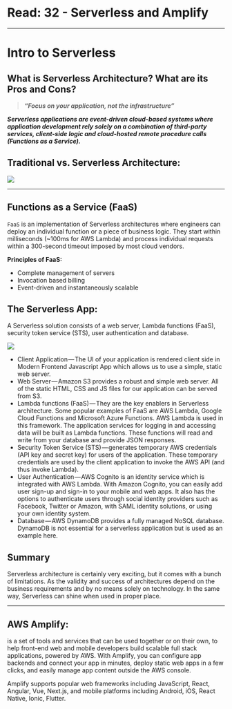 # Read: 32 - Serverless and Amplify

<hr>

# Intro to Serverless

## What is Serverless Architecture? What are its Pros and Cons?

>***“Focus on your application, not the infrastructure”***

***Serverless applications are event-driven cloud-based systems where application development rely solely on a combination of third-party services, client-side logic and cloud-hosted remote procedure calls (Functions as a Service).***

## Traditional vs. Serverless Architecture:

<img src = "https://hackernoon.com/hn-images/1*x_v5NRC3TTMt1MaYl1gMUg.jpeg">

<hr>

## Functions as a Service (FaaS)

`FaaS` is an implementation of Serverless architectures where engineers can deploy an individual function or a piece of business logic. They start within milliseconds (~100ms for AWS Lambda) and process individual requests within a 300-second timeout imposed by most cloud vendors.

**Principles of FaaS:**

* Complete management of servers
* Invocation based billing
* Event-driven and instantaneously scalable



## The Serverless App:

A Serverless solution consists of a web server, Lambda functions (FaaS), security token service (STS), user authentication and database.

<img src = "https://hackernoon.com/hn-images/1*TIrjN7EjLUVJmJ6YvHR7Dg.png">

* Client Application — The UI of your application is rendered client side in Modern Frontend Javascript App which allows us to use a simple, static web server.
* Web Server — Amazon S3 provides a robust and simple web server. All of the static HTML, CSS and JS files for our application can be served from S3.
* Lambda functions (FaaS) — They are the key enablers in Serverless architecture. Some popular examples of FaaS are AWS Lambda, Google Cloud Functions and Microsoft Azure Functions. AWS Lambda is used in this framework. The application services for logging in and accessing data will be built as Lambda functions. These functions will read and write from your database and provide JSON responses.
* Security Token Service (STS) — generates temporary AWS credentials (API key and secret key) for users of the application. These temporary credentials are used by the client application to invoke the AWS API (and thus invoke Lambda).
* User Authentication — AWS Cognito is an identity service which is integrated with AWS Lambda. With Amazon Cognito, you can easily add user sign-up and sign-in to your mobile and web apps. It also has the options to authenticate users through social identity providers such as Facebook, Twitter or Amazon, with SAML identity solutions, or using your own identity system.
* Database — AWS DynamoDB provides a fully managed NoSQL database. DynamoDB is not essential for a serverless application but is used as an example here.


## Summary

Serverless architecture is certainly very exciting, but it comes with a bunch of limitations. As the validity and success of architectures depend on the business requirements and by no means solely on technology. In the same way, Serverless can shine when used in proper place.

<hr>

## AWS Amplify:
 
is a set of tools and services that can be used together or on their own, to help front-end web and mobile developers build scalable full stack applications, powered by AWS. With Amplify, you can configure app backends and connect your app in minutes, deploy static web apps in a few clicks, and easily manage app content outside the AWS console.

Amplify supports popular web frameworks including JavaScript, React, Angular, Vue, Next.js, and mobile platforms including Android, iOS, React Native, Ionic, Flutter.
